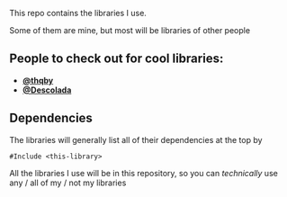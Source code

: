 This repo contains the libraries I use.

Some of them are mine, but most will be libraries of other people

## People to check out for cool libraries:

* [**@thqby**](https://github.com/thqby)
* [**@Descolada**](https://github.com/Descolada)

## Dependencies

The libraries will generally list all of their dependencies at the top by

```
#Include <this-library>
```

All the libraries I use will be in this repository, so you can *technically* use any / all of my / not my libraries
